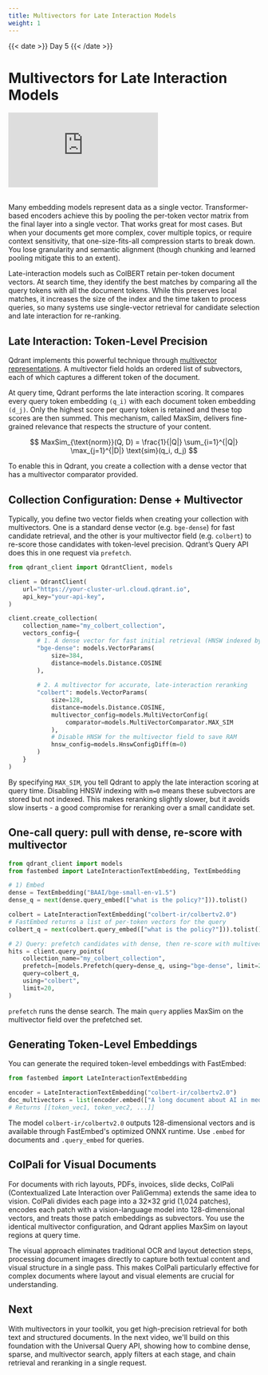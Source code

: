 ```yaml
---
title: Multivectors for Late Interaction Models
weight: 1
---
```


{{< date >}} Day 5 {{< /date >}}

# Multivectors for Late Interaction Models

<div class="video">
<iframe 
  src="https://www.youtube.com/embed/8ptlXSsSEPk?si=TzsWlastazBQPWWb"
  frameborder="0"
  allow="accelerometer; autoplay; clipboard-write; encrypted-media; gyroscope; picture-in-picture; web-share"
  referrerpolicy="strict-origin-when-cross-origin"
  allowfullscreen>
</iframe>
</div>

<br/>

Many embedding models represent data as a single vector. Transformer-based encoders achieve this by pooling the per-token vector matrix from the final layer into a single vector. That works great for most cases. But when your documents get more complex, cover multiple topics, or require context sensitivity, that one-size-fits-all compression starts to break down. You lose granularity and semantic alignment (though chunking and learned pooling mitigate this to an extent).

Late-interaction models such as ColBERT retain per-token document vectors. At search time, they identify the best matches by comparing all the query tokens with all the document tokens. While this preserves local matches, it increases the size of the index and the time taken to process queries, so many systems use single-vector retrieval for candidate selection and late interaction for re-ranking.

## Late Interaction: Token-Level Precision

Qdrant implements this powerful technique through [multivector representations](/documentation/concepts/vectors/#multivectors). A multivector field holds an ordered list of subvectors, each of which captures a different token of the document.

At query time, Qdrant performs the late interaction scoring. It compares every query token embedding `(q_i)` with each document token embedding `(d_j)`. Only the highest score per query token is retained and these top scores are then summed. This mechanism, called MaxSim, delivers fine-grained relevance that respects the structure of your content.

$$
MaxSim_{\text{norm}}(Q, D) = \frac{1}{|Q|} \sum_{i=1}^{|Q|} \max_{j=1}^{|D|} \text{sim}(q_i, d_j)
$$

To enable this in Qdrant, you create a collection with a dense vector that has a multivector comparator provided.

## Collection Configuration: Dense + Multivector

Typically, you define two vector fields when creating your collection with multivectors. One is a standard dense vector (e.g. `bge-dense`) for fast candidate retrieval, and the other is your multivector field (e.g. `colbert`) to re-score those candidates with token-level precision. Qdrant’s Query API does this in one request via `prefetch`.

```python
from qdrant_client import QdrantClient, models

client = QdrantClient(
    url="https://your-cluster-url.cloud.qdrant.io",
    api_key="your-api-key",
)

client.create_collection(
    collection_name="my_colbert_collection",
    vectors_config={
        # 1. A dense vector for fast initial retrieval (HNSW indexed by default)
        "bge-dense": models.VectorParams(
            size=384,
            distance=models.Distance.COSINE
        ),
        
        # 2. A multivector for accurate, late-interaction reranking
        "colbert": models.VectorParams(
            size=128,
            distance=models.Distance.COSINE,
            multivector_config=models.MultiVectorConfig(
                comparator=models.MultiVectorComparator.MAX_SIM
            ),
            # Disable HNSW for the multivector field to save RAM
            hnsw_config=models.HnswConfigDiff(m=0)
        )
    }
)
```

By specifying `MAX_SIM`, you tell Qdrant to apply the late interaction scoring at query time. Disabling HNSW indexing with `m=0` means these subvectors are stored but not indexed. This makes reranking slightly slower, but it avoids slow inserts - a good compromise for reranking over a small candidate set.

## One-call query: pull with dense, re-score with multivector

```python
from qdrant_client import models
from fastembed import LateInteractionTextEmbedding, TextEmbedding

# 1) Embed
dense = TextEmbedding("BAAI/bge-small-en-v1.5")
dense_q = next(dense.query_embed(["what is the policy?"])).tolist()

colbert = LateInteractionTextEmbedding("colbert-ir/colbertv2.0")
# FastEmbed returns a list of per-token vectors for the query
colbert_q = next(colbert.query_embed(["what is the policy?"])).tolist()

# 2) Query: prefetch candidates with dense, then re-score with multivector
hits = client.query_points(
    collection_name="my_colbert_collection",
    prefetch=[models.Prefetch(query=dense_q, using="bge-dense", limit=200)],
    query=colbert_q,
    using="colbert",
    limit=20,
)
```

`prefetch` runs the dense search. The main `query` applies MaxSim on the multivector field over the prefetched set.

## Generating Token-Level Embeddings

You can generate the required token-level embeddings with FastEmbed:

```python
from fastembed import LateInteractionTextEmbedding

encoder = LateInteractionTextEmbedding("colbert-ir/colbertv2.0")
doc_multivectors = list(encoder.embed(["A long document about AI in medicine."]))
# Returns [[token_vec1, token_vec2, ...]]
```

The model `colbert-ir/colbertv2.0` outputs 128-dimensional vectors and is available through FastEmbed's optimized ONNX runtime. Use `.embed` for documents and `.query_embed` for queries.

## ColPali for Visual Documents

For documents with rich layouts, PDFs, invoices, slide decks, ColPali (Contextualized Late Interaction over PaliGemma) extends the same idea to vision. ColPali divides each page into a 32×32 grid (1,024 patches), encodes each patch with a vision-language model into 128-dimensional vectors, and treats those patch embeddings as subvectors. You use the identical multivector configuration, and Qdrant applies MaxSim on layout regions at query time.

The visual approach eliminates traditional OCR and layout detection steps, processing document images directly to capture both textual content and visual structure in a single pass. This makes ColPali particularly effective for complex documents where layout and visual elements are crucial for understanding.

## Next
With multivectors in your toolkit, you get high-precision retrieval for both text and structured documents. In the next video, we'll build on this foundation with the Universal Query API, showing how to combine dense, sparse, and multivector search, apply filters at each stage, and chain retrieval and reranking in a single request. 